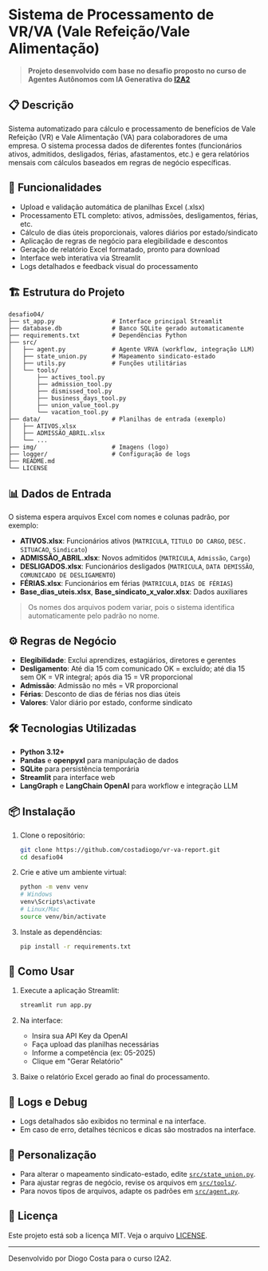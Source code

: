 # Sistema de Processamento de VR/VA (Vale Refeição/Vale Alimentação)

> **Projeto desenvolvido com base no desafio proposto no curso de Agentes Autônomos com IA Generativa do [I2A2](https://drive.google.com/file/d/1fuBCVSbP5796oc4cAtMYLEQqU3iOpLG3/view)**

## 📋 Descrição

Sistema automatizado para cálculo e processamento de benefícios de Vale Refeição (VR) e Vale Alimentação (VA) para colaboradores de uma empresa. O sistema processa dados de diferentes fontes (funcionários ativos, admitidos, desligados, férias, afastamentos, etc.) e gera relatórios mensais com cálculos baseados em regras de negócio específicas.

## 🚀 Funcionalidades

- Upload e validação automática de planilhas Excel (.xlsx)
- Processamento ETL completo: ativos, admissões, desligamentos, férias, etc.
- Cálculo de dias úteis proporcionais, valores diários por estado/sindicato
- Aplicação de regras de negócio para elegibilidade e descontos
- Geração de relatório Excel formatado, pronto para download
- Interface web interativa via Streamlit
- Logs detalhados e feedback visual do processamento

## 🏗️ Estrutura do Projeto

```
desafio04/
├── st_app.py                # Interface principal Streamlit
├── database.db              # Banco SQLite gerado automaticamente
├── requirements.txt         # Dependências Python
├── src/
│   ├── agent.py             # Agente VRVA (workflow, integração LLM)
│   ├── state_union.py       # Mapeamento sindicato-estado
│   ├── utils.py             # Funções utilitárias
│   └── tools/
│       ├── actives_tool.py
│       ├── admission_tool.py
│       ├── dismissed_tool.py
│       ├── business_days_tool.py
│       ├── union_value_tool.py
│       └── vacation_tool.py
├── data/                    # Planilhas de entrada (exemplo)
│   ├── ATIVOS.xlsx
│   ├── ADMISSÃO_ABRIL.xlsx
│   └── ...
├── img/                     # Imagens (logo)
├── logger/                  # Configuração de logs
├── README.md
└── LICENSE
```

## 📊 Dados de Entrada

O sistema espera arquivos Excel com nomes e colunas padrão, por exemplo:

- **ATIVOS.xlsx**: Funcionários ativos (`MATRICULA`, `TITULO DO CARGO`, `DESC. SITUACAO`, `Sindicato`)
- **ADMISSÃO_ABRIL.xlsx**: Novos admitidos (`MATRICULA`, `Admissão`, `Cargo`)
- **DESLIGADOS.xlsx**: Funcionários desligados (`MATRICULA`, `DATA DEMISSÃO`, `COMUNICADO DE DESLIGAMENTO`)
- **FÉRIAS.xlsx**: Funcionários em férias (`MATRICULA`, `DIAS DE FÉRIAS`)
- **Base_dias_uteis.xlsx**, **Base_sindicato_x_valor.xlsx**: Dados auxiliares

> Os nomes dos arquivos podem variar, pois o sistema identifica automaticamente pelo padrão no nome.

## ⚙️ Regras de Negócio

- **Elegibilidade**: Exclui aprendizes, estagiários, diretores e gerentes
- **Desligamento**: Até dia 15 com comunicado OK = excluído; até dia 15 sem OK = VR integral; após dia 15 = VR proporcional
- **Admissão**: Admissão no mês = VR proporcional
- **Férias**: Desconto de dias de férias nos dias úteis
- **Valores**: Valor diário por estado, conforme sindicato

## 🛠️ Tecnologias Utilizadas

- **Python 3.12+**
- **Pandas** e **openpyxl** para manipulação de dados
- **SQLite** para persistência temporária
- **Streamlit** para interface web
- **LangGraph** e **LangChain OpenAI** para workflow e integração LLM

## 📦 Instalação

1. Clone o repositório:
   ```sh
   git clone https://github.com/costadiogo/vr-va-report.git
   cd desafio04
   ```

2. Crie e ative um ambiente virtual:
   ```sh
   python -m venv venv
   # Windows
   venv\Scripts\activate
   # Linux/Mac
   source venv/bin/activate
   ```

3. Instale as dependências:
   ```sh
   pip install -r requirements.txt
   ```

## 🚀 Como Usar

1. Execute a aplicação Streamlit:
   ```sh
   streamlit run app.py
   ```

2. Na interface:
   - Insira sua API Key da OpenAI
   - Faça upload das planilhas necessárias
   - Informe a competência (ex: 05-2025)
   - Clique em "Gerar Relatório"

3. Baixe o relatório Excel gerado ao final do processamento.

## 📝 Logs e Debug

- Logs detalhados são exibidos no terminal e na interface.
- Em caso de erro, detalhes técnicos e dicas são mostrados na interface.

## 📝 Personalização

- Para alterar o mapeamento sindicato-estado, edite [`src/state_union.py`](src/state_union.py).
- Para ajustar regras de negócio, revise os arquivos em [`src/tools/`](src/tools/).
- Para novos tipos de arquivos, adapte os padrões em [`src/agent.py`](src/agent.py).

## 📄 Licença

Este projeto está sob a licença MIT. Veja o arquivo [LICENSE](LICENSE).

---

Desenvolvido por Diogo Costa para o curso I2A2.